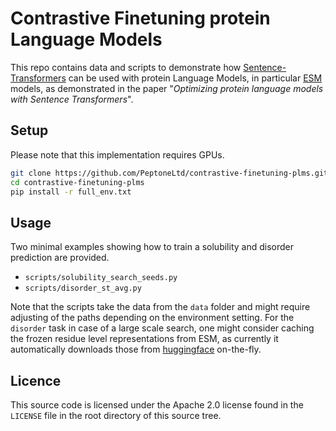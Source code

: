 # Contrastive Finetuning protein Language Models

This repo contains data and scripts to demonstrate how [Sentence-Transformers](https://github.com/UKPLab/sentence-transformers) can be used with protein Language Models, in particular [ESM](https://github.com/facebookresearch/esm/tree/main) models, as demonstrated in the paper "<i>Optimizing protein language models with Sentence Transformers</i>".

## Setup

Please note that this implementation requires GPUs.

```bash
git clone https://github.com/PeptoneLtd/contrastive-finetuning-plms.git
cd contrastive-finetuning-plms
pip install -r full_env.txt
```
## Usage
Two minimal examples showing how to train a solubility and disorder prediction are provided.
* ```scripts/solubility_search_seeds.py``` 
* ```scripts/disorder_st_avg.py```

Note that the scripts take the data from the ```data``` folder and might require adjusting of the paths depending on the environment setting. 
For the ```disorder``` task in case of a large scale search, one might consider caching the frozen residue level representations from ESM, 
as currently it automatically downloads those from [huggingface](https://huggingface.co/) on-the-fly.

## Licence
This source code is licensed under the Apache 2.0 license found in the ```LICENSE``` file in the root directory of this source tree.

